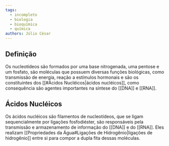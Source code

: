 ```yaml
---
tags:
  - incompleto
  - biologia
  - bioquímica
  - química
authors: Júlio César
---
```

## Definição

Os nucleotídeos são formados por uma base nitrogenada, uma pentose e um fosfato, são moléculas que possuem diversas funções biológicas, como transmissão de energia, reação a estímulos hormonais e são os constituintes dos [[#Ácidos Nucléicos|ácidos nucléicos]], como consequência são agentes importantes na síntese do [[DNA]] e [[RNA]].

## Ácidos Nucléicos

Os ácidos nucléicos são filamentos de nucleotídeos, que se ligam sequencialmente por ligações fosfodiéster, são responsáveis pela transmissão e armazenamento de informação do [[DNA]] e do [[RNA]]. Eles realizam [[Propriedades da Água#Ligações de Hidrogênio|ligações de hidrogênio]] entre si para compor a dupla fita dessas moléculas.